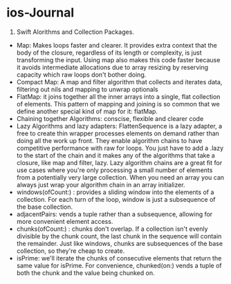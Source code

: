 # ios-Journal

1. Swift Alorithms and Collection Packages.
- Map: Makes loops faster and clearer. It provides extra context that the body of the closure, regardless of its length or complexity, is just transforming the input. Using map also makes this code faster because it avoids intermediate allocations due to array resizing by reserving capacity which raw loops don't bother doing.
- Compact Map: A map and filter algorithm that collects and iterates data, filtering out nils and mapping to unwrap optionals
- FlatMap: it joins together all the inner arrays into a single, flat collection of elements. This pattern of mapping and joining is so common that we define another special kind of map for it: flatMap. 
- Chaining together Algorithms: conscise, flexible and clearer code
- Lazy Algorithms and lazy adapters: FlattenSequence is a lazy adapter, a free to create thin wrapper processes elements on demand rather than doing all the work up front. They enable algorithm chains to have competitive performance with raw for loops. You just have to add a .lazy to the start of the chain and it makes any of the algorithms that take a closure, like map and filter, lazy. Lazy algorithm chains are a great fit for use cases where you're only processing a small number of elements from a potentially very large collection. When you need an array you can always just wrap your algorithm chain in an array initializer. 
- windows(ofCount:) : provides a sliding window into the elements of a collection. For each turn of the loop, window is just a subsequence of the base collection.
- adjacentPairs: vends a tuple rather than a subsequence, allowing for more convenient element access. 
- chunks(ofCount:) : chunks don't overlap. If a collection isn't evenly divisible by the chunk count, the last chunk in the sequence will contain the remainder. Just like windows, chunks are subsequences of the base collection, so they're cheap to create.
- isPrime: we'll iterate the chunks of consecutive elements that return the same value for isPrime. For convenience, chunked(on:) vends a tuple of both the chunk and the value being chunked on. 





